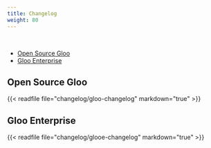 ```yaml
---
title: Changelog
weight: 80
---
```


<br>

- [Open Source Gloo](#open-source-gloo)
- [Gloo Enterprise](#gloo-enterprise)

## Open Source Gloo
{{< readfile file="changelog/gloo-changelog" markdown="true" >}}

## Gloo Enterprise
{{< readfile file="changelog/glooe-changelog" markdown="true" >}}
